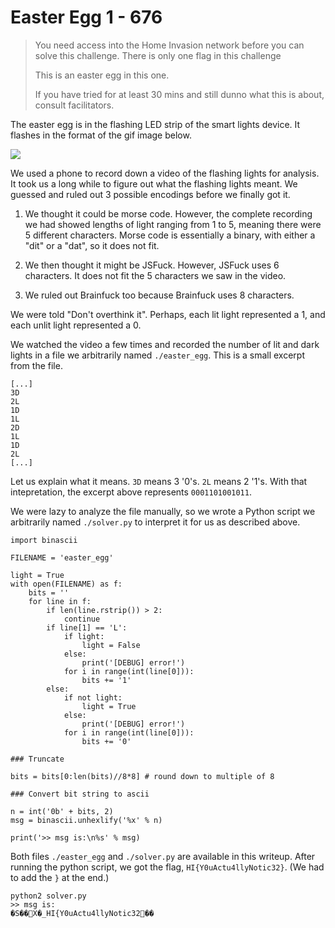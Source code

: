 # Easter Egg 1 - 676

> You need access into the Home Invasion network before you can solve this challenge. There is only one flag in this challenge
>  
> This is an easter egg in this one.
>  
> If you have tried for at least 30 mins and still dunno what this is about, consult facilitators.

The easter egg is in the flashing LED strip of the smart lights device. It flashes in the format of the gif image below.

![](../../img/iot_ctf2018_easter_egg_1_flashing_lights.gif)

We used a phone to record down a video of the flashing lights for analysis. It took us a long while to figure out what the flashing lights meant. We guessed and ruled out 3 possible encodings before we finally got it.

1. We thought it could be morse code. However, the complete recording we had showed lengths of light ranging from 1 to 5, meaning there were 5 different characters. Morse code is essentially a binary, with either a "dit" or a "dat", so it does not fit.

2. We then thought it might be JSFuck. However, JSFuck uses 6 characters. It does not fit the 5 characters we saw in the video.

3. We ruled out Brainfuck too because Brainfuck uses 8 characters. 

We were told "Don't overthink it". Perhaps, each lit light represented a 1, and each unlit light represented a 0. 

We watched the video a few times and recorded the number of lit and dark lights in a file we arbitrarily named `./easter_egg`. This is a small excerpt from the file.
```
[...]
3D
2L
1D
1L
2D
1L
1D
2L
[...]
```

Let us explain what it means. `3D` means 3 '0's. `2L` means 2 '1's. With that intepretation, the excerpt above represents `0001101001011`. 

We were lazy to analyze the file manually, so we wrote a Python script we arbitrarily named `./solver.py` to interpret it for us as described above.

```
import binascii

FILENAME = 'easter_egg'

light = True
with open(FILENAME) as f:
    bits = ''
    for line in f:
        if len(line.rstrip()) > 2:
            continue
        if line[1] == 'L':
            if light:
                light = False
            else:
                print('[DEBUG] error!')
            for i in range(int(line[0])):
                bits += '1'
        else:
            if not light:
                light = True
            else:
                print('[DEBUG] error!')
            for i in range(int(line[0])):
                bits += '0'

### Truncate

bits = bits[0:len(bits)//8*8] # round down to multiple of 8

### Convert bit string to ascii

n = int('0b' + bits, 2)
msg = binascii.unhexlify('%x' % n)

print('>> msg is:\n%s' % msg)
```

Both files `./easter_egg` and `./solver.py` are available in this writeup. After running the python script, we got the flag, `HI{Y0uActu4llyNotic32}`. (We had to add the `}` at the end.)

```
python2 solver.py
>> msg is:
�S��X�_HI{Y0uActu4llyNotic32��
```
